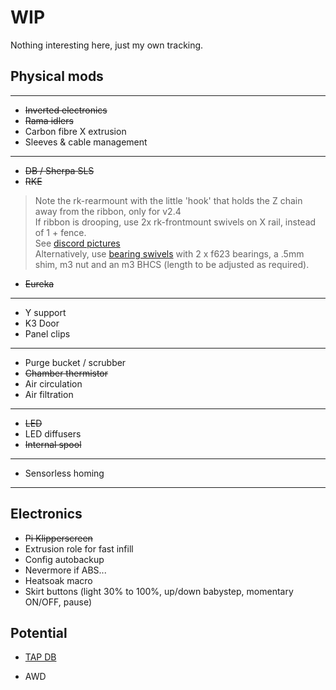 # WIP

Nothing interesting here, just my own tracking.

## Physical mods

---

- ~~Inverted electronics~~
- ~~Rama idlers~~
- Carbon fibre X extrusion
- Sleeves & cable management
---

- ~~DB / Sherpa SLS~~
- ~~RKE~~

>Note the rk-rearmount with the little 'hook' that holds the Z chain away from the ribbon, only for v2.4  
If ribbon is drooping, use 2x rk-frontmount swivels on X rail, instead of 1 + fence.  
See [discord pictures](https://discord.com/channels/712144492563791922/888001568568393820/1070332922583859272)  
Alternatively, use [bearing swivels](https://github.com/MakerBogans/roadkill/tree/main/usermods/Usernametaken/Bearing-Shaft) with 2 x f623 bearings, a .5mm shim, m3 nut and an m3 BHCS (length to be adjusted as required).
- ~~Eureka~~

---

- Y support
- K3 Door
- Panel clips

---

- Purge bucket / scrubber
- ~~Chamber thermistor~~
- Air circulation
- Air filtration

---

- ~~LED~~
- LED diffusers
- ~~Internal spool~~

---

- Sensorless homing

---

## Electronics

- ~~Pi Klipperscreen~~
- Extrusion role for fast infill
- Config autobackup
- Nevermore if ABS...
- Heatsoak macro
- Skirt buttons (light 30% to 100%, up/down babystep, momentary ON/OFF, pause)

## Potential

- [TAP DB](https://github.com/RustyWar85/DirtyBird-Tap-Cores)

- AWD